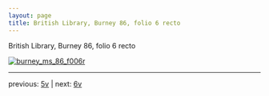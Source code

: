```yaml
---
layout: page
title: British Library, Burney 86, folio 6 recto
---
```


British Library, Burney 86, folio 6 recto

[![burney_ms_86_f006r](http://www.homermultitext.org/iipsrv?IIIF=/project/homer/pyramidal/deepzoom/bl/burney86imgs/v1/burney_ms_86_f006r.tif/full/800,/0/default.jpg)](http://www.homermultitext.org/ict2/?urn=urn:cite2:bl:burney86imgs.v1:burney_ms_86_f006r) 

---

previous:  [5v](../5v/) | next: [6v](../6v/)